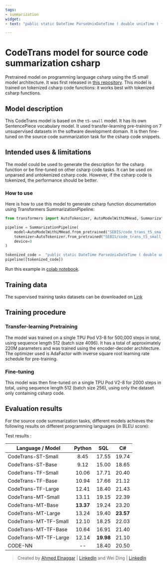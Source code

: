 ```yaml
---
tags:
- summarization
widget:
- text: "public static DateTime ParseUnixDateTime ( double unixTime ) { var dt = new DateTime ( CODE_INTEGER , CODE_INTEGER , CODE_INTEGER , CODE_INTEGER , CODE_INTEGER , CODE_INTEGER , CODE_INTEGER , System . DateTimeKind . Utc ) ; dt = dt . AddSeconds ( unixTimeStamp ) . ToLocalTime ( ) ; return dt ; }"

---
```



# CodeTrans model for source code summarization csharp
Pretrained model on programming language csharp using the t5 small model architecture. It was first released in
[this repository](https://github.com/agemagician/CodeTrans). This model is trained on tokenized csharp code functions: it works best with tokenized csharp functions.


## Model description

This CodeTrans model is based on the `t5-small` model. It has its own SentencePiece vocabulary model. It used transfer-learning pre-training on 7 unsupervised datasets in the software development domain. It is then fine-tuned on the source code summarization task for the csharp code snippets.



## Intended uses & limitations

The model could be used to generate the description for the csharp function or be fine-tuned on other csharp code tasks. It can be used on unparsed and untokenized csharp code. However, if the csharp code is tokenized, the performance should be better.

### How to use

Here is how to use this model to generate csharp function documentation using Transformers SummarizationPipeline:

```python
from transformers import AutoTokenizer, AutoModelWithLMHead, SummarizationPipeline

pipeline = SummarizationPipeline(
    model=AutoModelWithLMHead.from_pretrained("SEBIS/code_trans_t5_small_source_code_summarization_csharp_transfer_learning_finetune"),
    tokenizer=AutoTokenizer.from_pretrained("SEBIS/code_trans_t5_small_source_code_summarization_csharp_transfer_learning_finetune", skip_special_tokens=True),
    device=0
)

tokenized_code =  "public static DateTime ParseUnixDateTime ( double unixTime ) { var dt = new DateTime ( CODE_INTEGER , CODE_INTEGER , CODE_INTEGER , CODE_INTEGER , CODE_INTEGER , CODE_INTEGER , CODE_INTEGER , System . DateTimeKind . Utc ) ; dt = dt . AddSeconds ( unixTimeStamp ) . ToLocalTime ( ) ; return dt ; }"
pipeline([tokenized_code])
```
Run this example in [colab notebook](https://github.com/agemagician/CodeTrans/blob/main/prediction/transfer%20learning%20fine-tuning/source%20code%20summarization/csharp/small_model.ipynb).
## Training data

The supervised training tasks datasets can be downloaded on [Link](https://www.dropbox.com/sh/488bq2of10r4wvw/AACs5CGIQuwtsD7j_Ls_JAORa/finetuning_dataset?dl=0&subfolder_nav_tracking=1)


## Training procedure

### Transfer-learning Pretraining

The model was trained on a single TPU Pod V3-8 for 500,000 steps in total, using sequence length 512 (batch size 4096).
It has a total of approximately 220M parameters and was trained using the encoder-decoder architecture.
The optimizer used is AdaFactor with inverse square root learning rate schedule for pre-training.

### Fine-tuning

This model was then fine-tuned on a single TPU Pod V2-8 for 2000 steps in total, using sequence length 512 (batch size 256), using only the dataset only containing csharp code.


## Evaluation results

For the source code summarization tasks, different models achieves the following results on different programming languages (in BLEU score):

Test results :

|   Language / Model   |     Python     |       SQL      |       C#       |
| -------------------- | :------------: | :------------: | :------------: |
|   CodeTrans-ST-Small    |      8.45      |     17.55      |     19.74      |
|   CodeTrans-ST-Base     |      9.12      |     15.00      |     18.65      | 
|   CodeTrans-TF-Small    |     10.06      |     17.71      |     20.40      |
|   CodeTrans-TF-Base     |     10.94      |     17.66      |     21.12      |
|   CodeTrans-TF-Large    |     12.41      |     18.40      |     21.43      |
|   CodeTrans-MT-Small    |     13.11      |     19.15      |     22.39      |
|   CodeTrans-MT-Base     |   **13.37**    |     19.24      |     23.20      |
|   CodeTrans-MT-Large    |     13.24      |     19.40      |   **23.57**    |
|   CodeTrans-MT-TF-Small |     12.10      |     18.25      |     22.03      |
|   CodeTrans-MT-TF-Base  |     10.64      |     16.91      |     21.40      |
|   CodeTrans-MT-TF-Large |     12.14      |   **19.98**    |     21.10      |
|   CODE-NN   |       --       |     18.40      |     20.50      |


> Created by [Ahmed Elnaggar](https://twitter.com/Elnaggar_AI) | [LinkedIn](https://www.linkedin.com/in/prof-ahmed-elnaggar/) and Wei Ding | [LinkedIn](https://www.linkedin.com/in/wei-ding-92561270/)


